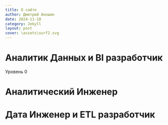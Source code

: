 ```yaml
---
title: О сайте 
author: Дмитрий Аношин
date: 2024-11-10
category: Jekyll
layout: post
cover: \assets\surf2.svg
---
```


# Аналитик Данных и BI разработчик

Уровень 0

# Аналитический Инженер



# Дата Инженер и ETL разработчик


